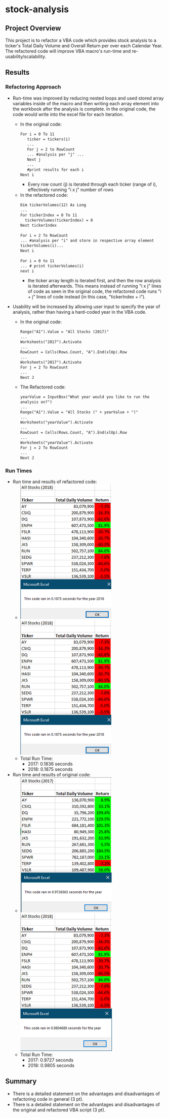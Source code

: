 # stock-analysis


## Project Overview
This project is to refactor a VBA code which provides stock analysis to a ticker's Total Daily Volume and Overall Return per over each Calendar Year. The refactored code will improve VBA macro's run-time and re-usability/scalability.

## Results

### Refactoring Approach
- Run-time was improved by reducing nested loops and used stored array variables inside of the macro and then writing each array element into the workbook after the analysis is complete. In the original code, the code would write into the excel file for each iteration.
  - In the original code: 
     ```
     For i = 0 To 11
        ticker = tickers(i)
        ...
        For j = 2 to RowCount
        ... #analysis per "j" ...
        Next j
        ...
        #print results for each i
     Next i
     ```
     - Every row count (j) is iterated through each ticker (range of i), effectively running "i x j" number of rows
   - In the refactored code: 
      ```
      Dim tickerVolumes(12) As Long
      ...
      For tickerIndex = 0 To 11
        tickerVolumes(tickerIndex) = 0
      Next tickerIndex
      
      For i = 2 To RowCount
      ... #analysis per "i" and store in respective array element tickerVolumes(i)...
      Next i
      
      For i = 0 to 11
      ... # print tickerVolumes(i)
      next i    
      ```
      - the ticker array length is iterated first, and then the row analysis is iterated afterwards. This means instead of running "i x j" lines of code as seen in the original code, the refactored code runs "i + j" lines of code instead (in this case, "tickerIndex + i").
      
      
      
- Usability will be increased by allowing user input to specify the year of analysis, rather than having a hard-coded year in the VBA code.
  - In the original code:
    ```
    Range("A1").Value = "All Stocks (2017)"
    ...
    Worksheets("2017").Activate
    ...
    RowCount = Cells(Rows.Count, "A").End(xlUp).Row
    ...
    Worksheets("2017").Activate
    For j = 2 To RowCount
    ...
    Next J
    ```
  - The Refactored code:
    ```
    yearValue = InputBox("What year would you like to run the analysis on?")
    ...
    Range("A1").Value = "All Stocks (" + yearValue + ")"
    ...
    Worksheets("yearValue").Activate
    ...
    RowCount = Cells(Rows.Count, "A").End(xlUp).Row
    ...
    Worksheets("yearValue").Activate
    For j = 2 To RowCount
    ...
    Next J
    ```
### Run Times
- Run time and results of refactored code:
  - ![2017 Refactored Stock Analysis](resouces/VBA_Challenge_2018.png) ![2018 Refactored Stock Analysis](resouces/VBA_Challenge_2018.png)<br/> 
  - Total Run Time: 
     - 2017: 0.1836 seconds  <br/>
     - 2018: 0.1875 seconds
- Run time and results of original code:
  - ![2017 Original Stock Anlaysis](resouces/Original_VBA_Challenge_2017.png) ![2018 Original Stock Anlaysis](resouces/Original_VBA_Challenge_2018.png)<br/> 
  - Total Run Time: 
     - 2017: 0.9727 seconds <br/>
     - 2018: 0.9805 seconds <br/>

## Summary
- There is a detailed statement on the advantages and disadvantages of refactoring code in general (3 pt).
- There is a detailed statement on the advantages and disadvantages of the original and refactored VBA script (3 pt).
